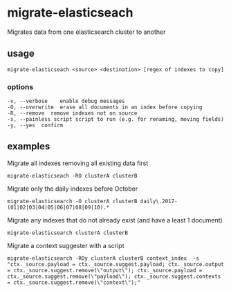 # migrate-elasticseach
Migrates data from one elasticsearch cluster to another

## usage

`migrate-elasticseach <source> <destination> [regex of indexes to copy]`

### options

    -v, --verbose    enable debug messages
    -O, --overwrite  erase all documents in an index before copying
    -R, --remove  remove indexes not on source
    -s, --painless script script to run (e.g. for renaming, moving fields)
    -y, --yes  confirm

## examples

Migrate all indexes removing all existing data first

`migrate-elasticseach -RO clusterA clusterB`

Migrate only the daily indexes before October

`migrate-elasticsearch -O clusterA clusterB daily\.2017-(01|02|03|04|05|06|07|08|09|10).*`

Migrate any indexes that do not already exist (and have a least 1 document)

`migrate-elasticsearch clusterA clusterB`

Migrate a context suggester with a script

`migrate-elasticsearch -ROy clusterA clusterB context_index  -s "ctx._source.payload = ctx._source.suggest.payload; ctx._source.output = ctx._source.suggest.remove(\"output\"); ctx._source.payload = ctx._source.suggest.remove(\"payload\"); ctx._source.suggest.contexts = ctx._source.suggest.remove(\"context\");"`

